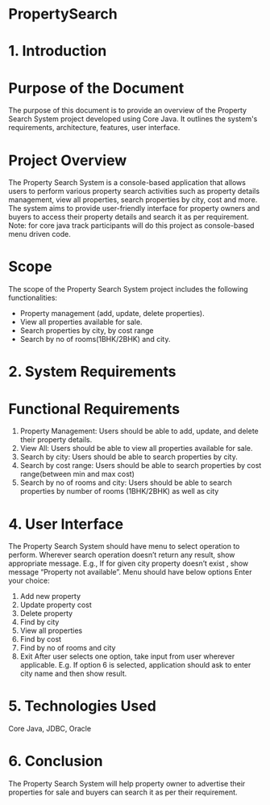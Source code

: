 # PropertySearch
# 1. Introduction

# Purpose of the Document
The purpose of this document is to provide an overview of the Property Search System project developed using Core Java. It outlines the system's requirements, architecture, features, user interface.

# Project Overview
The Property Search System is a console-based application that allows users to perform various property search activities such as property details management, view all properties, search properties by city, cost and more. The system aims to provide user-friendly interface for property owners and buyers to access their property details and search it as per requirement.
Note: for core java track participants will do this project as console-based menu driven code.

# Scope
The scope of the Property Search System project includes the following functionalities:
- Property management (add, update, delete properties).
- View all properties available for sale.
- Search properties by city, by cost range 
- Search by no of rooms(1BHK/2BHK) and city.

# 2. System Requirements

# Functional Requirements
1. Property Management: Users should be able to add, update, and delete their property details.
2. View All: Users should be able to view all properties available for sale.
3. Search by city: Users should be able to search properties by city.
4. Search by cost range: Users should be able to search properties by cost range(between min and max cost)
5. Search by no of rooms and city: Users should be able to search properties by number of rooms (1BHK/2BHK) as well as city

# 4. User Interface
The Property Search System should have menu to select operation to perform. Wherever search operation doesn’t return any result, show appropriate message. E.g., If for given city property doesn’t exist , show message “Property not available”.
Menu should have below options
Enter your choice:
1. Add new property
2. Update property cost
3. Delete property
4. Find by city
5. View all properties
6. Find by cost
7. Find by no of rooms and city
8. Exit
After user selects one option, take input from user wherever applicable. E.g. If option 6 is selected, application should ask to enter city name and then show result.

# 5. Technologies Used
Core Java, JDBC, Oracle

# 6. Conclusion
The Property Search System will help property owner to advertise their properties for sale  and buyers can search it as per their requirement.
